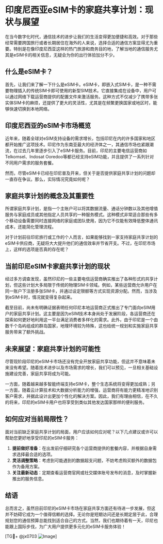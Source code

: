 # 印度尼西亚eSIM卡的家庭共享计划：现状与展望

在当今数字化时代，通信技术的进步让我们的生活变得更加便捷和高效。对于那些经常需要跨国旅行或者长期居住在海外的人来说，选择合适的通信方案显得尤为重要。特别是在像印度尼西亚这样的热门旅游和商务目的地，了解当地的通信服务尤其是eSIM卡的相关信息，无疑会为你的出行体验加分不少。

## 什么是eSIM卡？

首先，让我们来了解一下什么是eSIM卡。eSIM卡，即嵌入式SIM卡，是一种不需要物理插入的传统SIM卡即可使用的新型SIM技术。它直接集成在设备中，用户可以通过网络下载运营商提供的配置文件来激活服务。这种方式不仅减少了携带多张实体SIM卡的麻烦，还提供了更大的灵活性，尤其是在频繁更换国家或地区时，能够快速切换到本地网络。

## 印度尼西亚的eSIM卡市场概览

近年来，随着全球对eSIM支持设备的需求增长，包括印尼在内的许多国家和地区都开始推广这项技术。印尼作为东南亚最大的经济体之一，其通信市场也紧跟潮流，在过去几年里逐步引入了eSIM卡服务。目前，印尼的主要电信运营商如Telkomsel、Indosat Ooredoo等都已经支持eSIM功能，并且提供了一系列针对不同用户需求的服务套餐。

然而，尽管eSIM卡已经在印尼普及开来，但关于是否提供家庭共享计划的问题却一直存在争议。那么，实际情况究竟如何呢？

## 家庭共享计划的概念及其重要性

所谓家庭共享计划，是指一个主账户可以将其数据流量、通话分钟数以及其他增值服务与家庭成员或其他指定人员共享的一种服务模式。这种模式非常适合那些有多个移动设备需要同时连接网络的家庭或团队使用，因为它不仅能有效降低整体通讯成本，还能简化管理流程。

对于计划前往印尼旅行或工作的个人而言，如果能够找到一家支持家庭共享计划的eSIM卡供应商，无疑将大大提升他们的通信效率并节省开支。不过，在印尼市场上，这样的选项是否真的存在呢？

## 当前印尼eSIM卡家庭共享计划的现状

经过多方调查发现，虽然印尼的一些主要电信运营商确实推出了各种形式的共享计划，但这些计划大多局限于传统的物理SIM卡领域。例如，某些运营商允许用户在同一账户下注册多张SIM卡，并通过设定限额等方式实现资源分配。然而，当涉及到eSIM卡时，情况就变得复杂起来。

截至目前，尚未有明确证据表明任何印尼本地运营商正式推出了专门面向eSIM用户的家庭共享计划。这主要是因为eSIM技术本身尚处于发展阶段，各运营商还在探索如何更好地利用这一平台满足消费者多样化的需求。此外，由于印尼是一个由数千个岛屿组成的群岛国家，地理环境较为特殊，这也给统一规划和实施家庭共享服务带来了额外挑战。

## 未来展望：家庭共享计划的可能性

尽管现阶段印尼的eSIM卡市场还没有完全开放家庭共享功能，但这并不意味着未来没有希望。随着技术进步以及市场需求的增长，我们可以预见，一旦相关基础设施建设完善，家庭共享将成为可能。

一方面，随着越来越多智能终端支持eSIM卡，整个生态系统将变得更加成熟；另一方面，随着云计算技术和大数据分析能力的增强，运营商将有能力更精准地识别客户需求，并据此设计出更加个性化的解决方案。因此，我们有理由相信，在不久的将来，印尼的eSIM卡用户也将享受到类似其他发达国家那样的便利服务。

## 如何应对当前局限性？

面对当前缺乏家庭共享计划的局面，用户应该如何应对呢？以下几点建议或许可以帮助您更好地享受印尼的eSIM卡服务：

1. **提前做好准备**：在出发前仔细研究各个运营商提供的套餐内容，并根据自身需求选择最合适的选项。
2. **灵活调整策略**：考虑到可能遇到的数据超支问题，不妨考虑购买额外的数据包作为备用方案。
3. **关注最新动态**：定期查看运营商官网或社交媒体账号发布的消息，及时掌握新推出的服务信息。

## 结语

总而言之，虽然目前印尼的eSIM卡市场在家庭共享方面还有待进一步发展，但这并不妨碍它成为一个值得信赖的选择。无论你是短期访问还是长期定居于此，合理规划您的通信预算总能找到适合自己的方式。当然，我们也期待着有一天，印尼也能跟上国际步伐，为广大用户提供更多元化的eSIM卡服务体验！

[TG💪+ @jx0703 ![Image](https://github.com/user-attachments/assets/dbca1d08-cadb-493c-b0ec-ad6f7a83f270)]